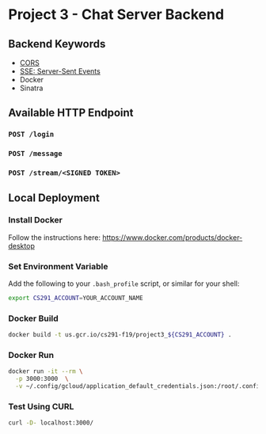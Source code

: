 # Project 3 - Chat Server Backend

## Backend Keywords

- [CORS](https://developer.mozilla.org/en-US/docs/Web/HTTP/CORS)
- [SSE: Server-Sent Events](https://www.w3.org/TR/eventsource/)
- Docker
- Sinatra

## Available HTTP Endpoint

### `POST /login`

### `POST /message`

### `POST /stream/<SIGNED TOKEN>`

## Local Deployment

### Install Docker

Follow the instructions here: https://www.docker.com/products/docker-desktop

### Set Environment Variable

Add the following to your `.bash_profile` script, or similar for your shell:

```sh
export CS291_ACCOUNT=YOUR_ACCOUNT_NAME
```

### Docker Build

```sh
docker build -t us.gcr.io/cs291-f19/project3_${CS291_ACCOUNT} .
```

### Docker Run

```sh
docker run -it --rm \
  -p 3000:3000  \
  -v ~/.config/gcloud/application_default_credentials.json:/root/.config/gcloud/application_default_credentials.json \  us.gcr.io/cs291-f19/project3_${CS291_ACCOUNT}
```

### Test Using CURL

```sh
curl -D- localhost:3000/
```




